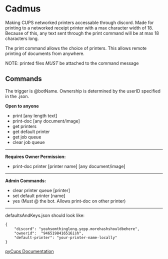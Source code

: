 # Cadmus
Making CUPS networked printers accessable through discord. 
Made for printing to a networked receipt printer with a max character width of 18. Because of this, any text sent through the print command will be at max 18 characters long.

The print command allows the choice of printers. This allows remote printing of documents from anywhere.

NOTE: printed files *MUST* be attached to the command message

## Commands
The trigger is @botName. Ownership is determined by the userID specified in the .json.

**Open to anyone**
+ print [any length text]
+ print-doc [any document/image]
+ get printers
+ get default printer
+ get job queue
+ clear job queue
------------------------------
**Requires Owner Permission:**
+ print-doc printer [printer name] [any document/image]
------------------------------
**Admin Commands:**
+ clear printer queue [printer]
+ set default printer [name]
+ yes (Must @ the bot. Allows print-doc on other printer)

---------
defaultsAndKeys.json should look like:

```
{
    "discord": "yeahsomthinglong.yepp.morehashshouldbehere",
    "ownerid":  "9465198416516ish",
    "default-printer": "your-printer-name-locally"
}

```


[pyCups Documentation](https://web.archive.org/web/20180626110936/https://pythonhosted.org/pycups/cups.Connection-class.html)
